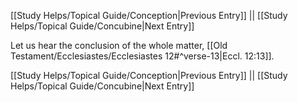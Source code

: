 [[Study Helps/Topical Guide/Conception|Previous Entry]]  ||  [[Study Helps/Topical Guide/Concubine|Next Entry]]

 Let us hear the conclusion of the whole matter, [[Old Testament/Ecclesiastes/Ecclesiastes 12#^verse-13|Eccl. 12:13]].

[[Study Helps/Topical Guide/Conception|Previous Entry]]  ||  [[Study Helps/Topical Guide/Concubine|Next Entry]]
